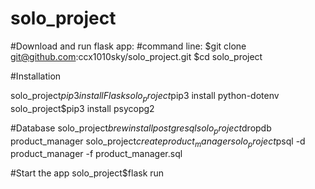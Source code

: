 # solo_project
#Download and run flask app:
#command line:
$git clone git@github.com:ccx1010sky/solo_project.git
$cd solo_project

#Installation

solo_project$pip3 install Flask
solo_project$pip3 install python-dotenv
solo_project$pip3 install psycopg2

#Database
solo_project$brew install postgresql
solo_project$dropdb product_manager
solo_project$create product_manager
solo_project$psql -d product_manager -f product_manager.sql

#Start the app
solo_project$flask run






